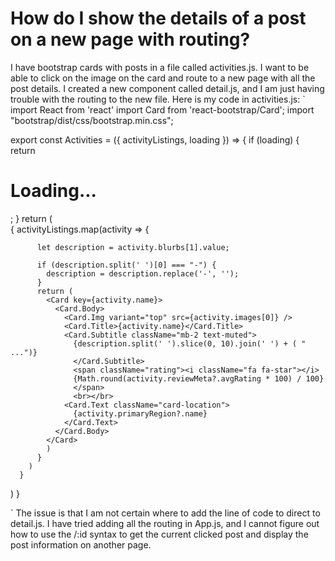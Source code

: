 
# How do I show the details of a post on a new page with routing?

I have bootstrap cards with posts in a file called activities.js. I want to be able to click on the image on the card and route to a new page with all the post details. I created a new component called detail.js, and I am just having trouble with the routing to the new file.
Here is my code in activities.js:
`
import React from 'react'
import Card from 'react-bootstrap/Card';
import "bootstrap/dist/css/bootstrap.min.css";

export const Activities = ({ activityListings, loading }) => {
  if (loading) {
    return <h1>Loading...</h1>;
  }
  return (
    <div className="activities-container">
      {
        activityListings.map(activity => { 

          let description = activity.blurbs[1].value;

          if (description.split(' ')[0] === "-") {
            description = description.replace('-', '');
          }
          return (
            <Card key={activity.name}>
              <Card.Body>
                <Card.Img variant="top" src={activity.images[0]} />
                <Card.Title>{activity.name}</Card.Title>
                <Card.Subtitle className="mb-2 text-muted">
                  {description.split(' ').slice(0, 10).join(' ') + ( " ...")}
                  </Card.Subtitle>
                  <span className="rating"><i className="fa fa-star"></i>
                  {Math.round(activity.reviewMeta?.avgRating * 100) / 100}
                  </span>                 
                  <br></br>
                <Card.Text className="card-location">
                  {activity.primaryRegion?.name}
                </Card.Text>
              </Card.Body>
            </Card>
            )
          }  
        )
      }
  </div>
  )
}


`
The issue is that I am not certain where to add the line of code to direct to detail.js. I have tried adding all the routing in App.js, and I cannot figure out how to use the /:id syntax to get the current clicked post and display the post information on another page.

        